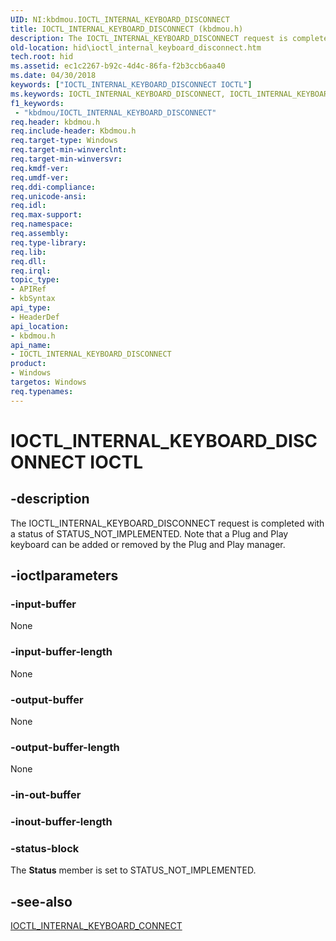 ```yaml
---
UID: NI:kbdmou.IOCTL_INTERNAL_KEYBOARD_DISCONNECT
title: IOCTL_INTERNAL_KEYBOARD_DISCONNECT (kbdmou.h)
description: The IOCTL_INTERNAL_KEYBOARD_DISCONNECT request is completed with a status of STATUS_NOT_IMPLEMENTED. Note that a Plug and Play keyboard can be added or removed by the Plug and Play manager.
old-location: hid\ioctl_internal_keyboard_disconnect.htm
tech.root: hid
ms.assetid: ec1c2267-b92c-4d4c-86fa-f2b3ccb6aa40
ms.date: 04/30/2018
keywords: ["IOCTL_INTERNAL_KEYBOARD_DISCONNECT IOCTL"]
ms.keywords: IOCTL_INTERNAL_KEYBOARD_DISCONNECT, IOCTL_INTERNAL_KEYBOARD_DISCONNECT control, IOCTL_INTERNAL_KEYBOARD_DISCONNECT control code [Human Input Devices], hid.ioctl_internal_keyboard_disconnect, kbdmou/IOCTL_INTERNAL_KEYBOARD_DISCONNECT, kfilref_fd52cb0d-fbdd-44fb-9c71-ec829387a88b.xml
f1_keywords:
 - "kbdmou/IOCTL_INTERNAL_KEYBOARD_DISCONNECT"
req.header: kbdmou.h
req.include-header: Kbdmou.h
req.target-type: Windows
req.target-min-winverclnt: 
req.target-min-winversvr: 
req.kmdf-ver: 
req.umdf-ver: 
req.ddi-compliance: 
req.unicode-ansi: 
req.idl: 
req.max-support: 
req.namespace: 
req.assembly: 
req.type-library: 
req.lib: 
req.dll: 
req.irql: 
topic_type:
- APIRef
- kbSyntax
api_type:
- HeaderDef
api_location:
- kbdmou.h
api_name:
- IOCTL_INTERNAL_KEYBOARD_DISCONNECT
product:
- Windows
targetos: Windows
req.typenames: 
---
```


# IOCTL_INTERNAL_KEYBOARD_DISCONNECT IOCTL


## -description



The IOCTL_INTERNAL_KEYBOARD_DISCONNECT request is completed with a status of STATUS_NOT_IMPLEMENTED. Note that a Plug and Play keyboard can be added or removed by the Plug and Play manager.




## -ioctlparameters




### -input-buffer

None


### -input-buffer-length

None


### -output-buffer

None


### -output-buffer-length

None


### -in-out-buffer








### -inout-buffer-length








### -status-block

The <b>Status</b> member is set to STATUS_NOT_IMPLEMENTED.


## -see-also




<a href="https://docs.microsoft.com/windows-hardware/drivers/ddi/kbdmou/ni-kbdmou-ioctl_internal_keyboard_connect">IOCTL_INTERNAL_KEYBOARD_CONNECT</a>
 

 

